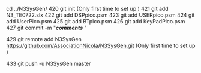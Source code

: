 cd ../N3SysGen/
  420  git init (Only first time to set up )
  421  git add N3_TE0722.slx
  422  git add DSPpico.psm
  423  git add USERpico.psm
  424  git add UserPico.psm
  425  git add BTpico.psm
  426  git add KeyPadPico.psm
  427  git commit -m "***comments*** "

  429  git remote add N3SysGen https://github.com/AssociationNicola/N3SysGen.git (Only first time to set up )

  433  git push -u N3SysGen master

